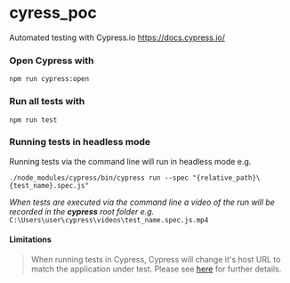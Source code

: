 # cyress_poc
Automated testing with Cypress.io https://docs.cypress.io/

### Open Cypress with
`npm run cypress:open`

### Run all tests with
`npm run test`

### Running tests in headless mode
Running tests via the command line will run in headless mode e.g.
```
./node_modules/cypress/bin/cypress run --spec "{relative_path}\{test_name}.spec.js"
```

*When tests are executed via the command line a video of the run will be recorded in the **cypress** root folder e.g.*
`C:\Users\user\cypress\videos\test_name.spec.js.mp4 `

#### Limitations
> When running tests in Cypress, Cypress will change it's host URL to match the application under test. Please see [here](https://docs.cypress.io/guides/guides/web-security.html#One-Superdomain-per-Test) for further details.
